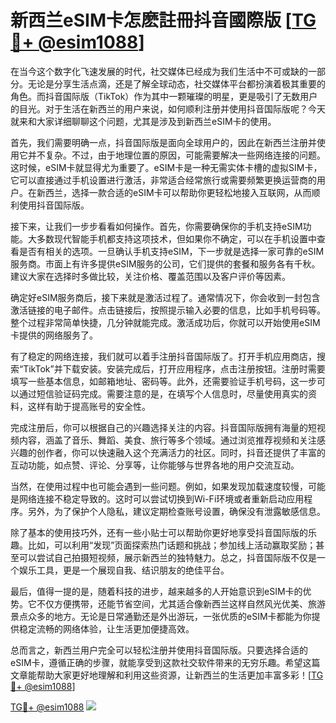 # 新西兰eSIM卡怎麽註冊抖音國際版 [[TG💪+ @esim1088](https://t.me/s/esim1088)]

在当今这个数字化飞速发展的时代，社交媒体已经成为我们生活中不可或缺的一部分。无论是分享生活点滴，还是了解全球动态，社交媒体平台都扮演着极其重要的角色。而抖音国际版（TikTok）作为其中一颗璀璨的明星，更是吸引了无数用户的目光。对于生活在新西兰的用户来说，如何顺利注册并使用抖音国际版呢？今天就来和大家详细聊聊这个问题，尤其是涉及到新西兰eSIM卡的使用。

首先，我们需要明确一点，抖音国际版是面向全球用户的，因此在新西兰注册并使用它并不复杂。不过，由于地理位置的原因，可能需要解决一些网络连接的问题。这时候，eSIM卡就显得尤为重要了。eSIM卡是一种无需实体卡槽的虚拟SIM卡，它可以直接通过手机设置进行激活，非常适合经常旅行或需要频繁更换运营商的用户。在新西兰，选择一款合适的eSIM卡可以帮助你更轻松地接入互联网，从而顺利使用抖音国际版。

接下来，让我们一步步看看如何操作。首先，你需要确保你的手机支持eSIM功能。大多数现代智能手机都支持这项技术，但如果你不确定，可以在手机设置中查看是否有相关的选项。一旦确认手机支持eSIM，下一步就是选择一家可靠的eSIM服务商。市面上有许多提供eSIM服务的公司，它们提供的套餐和服务各有千秋。建议大家在选择时多做比较，关注价格、覆盖范围以及客户评价等因素。

确定好eSIM服务商后，接下来就是激活过程了。通常情况下，你会收到一封包含激活链接的电子邮件。点击链接后，按照提示输入必要的信息，比如手机号码等。整个过程非常简单快捷，几分钟就能完成。激活成功后，你就可以开始使用eSIM卡提供的网络服务了。

有了稳定的网络连接，我们就可以着手注册抖音国际版了。打开手机应用商店，搜索“TikTok”并下载安装。安装完成后，打开应用程序，点击注册按钮。注册时需要填写一些基本信息，如邮箱地址、密码等。此外，还需要验证手机号码，这一步可以通过短信验证码完成。需要注意的是，在填写个人信息时，尽量使用真实的资料，这样有助于提高账号的安全性。

完成注册后，你可以根据自己的兴趣选择关注的内容。抖音国际版拥有海量的短视频内容，涵盖了音乐、舞蹈、美食、旅行等多个领域。通过浏览推荐视频和关注感兴趣的创作者，你可以快速融入这个充满活力的社区。同时，抖音还提供了丰富的互动功能，如点赞、评论、分享等，让你能够与世界各地的用户交流互动。

当然，在使用过程中也可能会遇到一些问题。例如，如果发现加载速度较慢，可能是网络连接不稳定导致的。这时可以尝试切换到Wi-Fi环境或者重新启动应用程序。另外，为了保护个人隐私，建议定期检查账号设置，确保没有泄露敏感信息。

除了基本的使用技巧外，还有一些小贴士可以帮助你更好地享受抖音国际版的乐趣。比如，可以利用“发现”页面探索热门话题和挑战；参加线上活动赢取奖励；甚至可以尝试自己拍摄短视频，展示新西兰的独特魅力。总之，抖音国际版不仅是一个娱乐工具，更是一个展现自我、结识朋友的绝佳平台。

最后，值得一提的是，随着科技的进步，越来越多的人开始意识到eSIM卡的优势。它不仅方便携带，还能节省空间，尤其适合像新西兰这样自然风光优美、旅游景点众多的地方。无论是日常通勤还是外出游玩，一张优质的eSIM卡都能为你提供稳定流畅的网络体验，让生活更加便捷高效。

总而言之，新西兰用户完全可以轻松注册并使用抖音国际版。只要选择合适的eSIM卡，遵循正确的步骤，就能享受到这款社交软件带来的无穷乐趣。希望这篇文章能帮助大家更好地理解和利用这些资源，让新西兰的生活更加丰富多彩！[[TG💪+ @esim1088](https://t.me/s/esim1088)]

[TG💪+ @esim1088](https://t.me/s/esim1088) ![](https://i.postimg.cc/4NQfJmqS/Snipaste-2025-05-13-00-14-12.png)